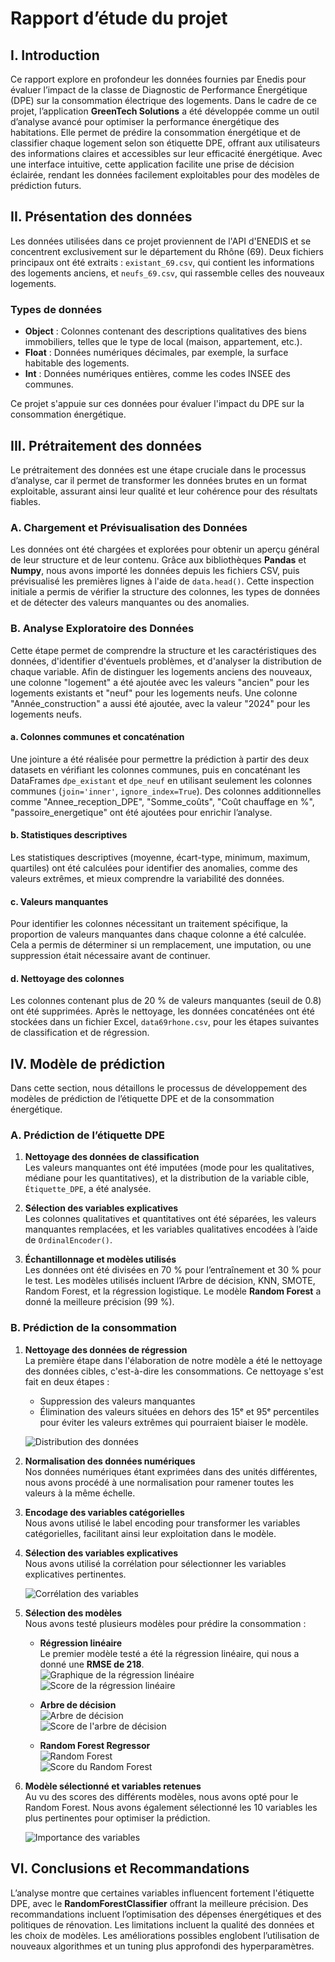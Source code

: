 # Rapport d’étude du projet

## I. Introduction
Ce rapport explore en profondeur les données fournies par Enedis pour évaluer l’impact de la classe de Diagnostic de Performance Énergétique (DPE) sur la consommation électrique des logements. Dans le cadre de ce projet, l’application **GreenTech Solutions** a été développée comme un outil d’analyse avancé pour optimiser la performance énergétique des habitations. Elle permet de prédire la consommation énergétique et de classifier chaque logement selon son étiquette DPE, offrant aux utilisateurs des informations claires et accessibles sur leur efficacité énergétique. Avec une interface intuitive, cette application facilite une prise de décision éclairée, rendant les données facilement exploitables pour des modèles de prédiction futurs.

## II. Présentation des données
Les données utilisées dans ce projet proviennent de l'API d'ENEDIS et se concentrent exclusivement sur le département du Rhône (69). Deux fichiers principaux ont été extraits : `existant_69.csv`, qui contient les informations des logements anciens, et `neufs_69.csv`, qui rassemble celles des nouveaux logements.

### Types de données
- **Object** : Colonnes contenant des descriptions qualitatives des biens immobiliers, telles que le type de local (maison, appartement, etc.).
- **Float** : Données numériques décimales, par exemple, la surface habitable des logements.
- **Int** : Données numériques entières, comme les codes INSEE des communes.

Ce projet s'appuie sur ces données pour évaluer l'impact du DPE sur la consommation énergétique.

## III. Prétraitement des données
Le prétraitement des données est une étape cruciale dans le processus d’analyse, car il permet de transformer les données brutes en un format exploitable, assurant ainsi leur qualité et leur cohérence pour des résultats fiables.

### A. Chargement et Prévisualisation des Données
Les données ont été chargées et explorées pour obtenir un aperçu général de leur structure et de leur contenu. Grâce aux bibliothèques **Pandas** et **Numpy**, nous avons importé les données depuis les fichiers CSV, puis prévisualisé les premières lignes à l'aide de `data.head()`. Cette inspection initiale a permis de vérifier la structure des colonnes, les types de données et de détecter des valeurs manquantes ou des anomalies.

### B. Analyse Exploratoire des Données
Cette étape permet de comprendre la structure et les caractéristiques des données, d'identifier d'éventuels problèmes, et d'analyser la distribution de chaque variable. Afin de distinguer les logements anciens des nouveaux, une colonne "logement" a été ajoutée avec les valeurs "ancien" pour les logements existants et "neuf" pour les logements neufs. Une colonne "Année_construction" a aussi été ajoutée, avec la valeur "2024" pour les logements neufs.

#### a. Colonnes communes et concaténation
Une jointure a été réalisée pour permettre la prédiction à partir des deux datasets en vérifiant les colonnes communes, puis en concaténant les DataFrames `dpe_existant` et `dpe_neuf` en utilisant seulement les colonnes communes (`join='inner'`, `ignore_index=True`). Des colonnes additionnelles comme "Annee_reception_DPE", "Somme_coûts", "Coût chauffage en %", "passoire_energetique" ont été ajoutées pour enrichir l’analyse.

#### b. Statistiques descriptives
Les statistiques descriptives (moyenne, écart-type, minimum, maximum, quartiles) ont été calculées pour identifier des anomalies, comme des valeurs extrêmes, et mieux comprendre la variabilité des données.

#### c. Valeurs manquantes
Pour identifier les colonnes nécessitant un traitement spécifique, la proportion de valeurs manquantes dans chaque colonne a été calculée. Cela a permis de déterminer si un remplacement, une imputation, ou une suppression était nécessaire avant de continuer.

#### d. Nettoyage des colonnes
Les colonnes contenant plus de 20 % de valeurs manquantes (seuil de 0.8) ont été supprimées. Après le nettoyage, les données concaténées ont été stockées dans un fichier Excel, `data69rhone.csv`, pour les étapes suivantes de classification et de régression.

## IV. Modèle de prédiction
Dans cette section, nous détaillons le processus de développement des modèles de prédiction de l’étiquette DPE et de la consommation énergétique.

### A. Prédiction de l’étiquette DPE
1. **Nettoyage des données de classification**  
   Les valeurs manquantes ont été imputées (mode pour les qualitatives, médiane pour les quantitatives), et la distribution de la variable cible, `Étiquette_DPE`, a été analysée.

2. **Sélection des variables explicatives**  
   Les colonnes qualitatives et quantitatives ont été séparées, les valeurs manquantes remplacées, et les variables qualitatives encodées à l’aide de `OrdinalEncoder()`.

3. **Échantillonnage et modèles utilisés**  
   Les données ont été divisées en 70 % pour l’entraînement et 30 % pour le test. Les modèles utilisés incluent l’Arbre de décision, KNN, SMOTE, Random Forest, et la régression logistique. Le modèle **Random Forest** a donné la meilleure précision (99 %).


### B. Prédiction de la consommation

1. **Nettoyage des données de régression**  
   La première étape dans l'élaboration de notre modèle a été le nettoyage des données cibles, c'est-à-dire les consommations. Ce nettoyage s'est fait en deux étapes :
   - Suppression des valeurs manquantes
   - Élimination des valeurs situées en dehors des 15ᵉ et 95ᵉ percentiles pour éviter les valeurs extrêmes qui pourraient biaiser le modèle.
 
   ![Distribution des données](https://github.com/Adjaro/Performance_Energetique/blob/513c6c352aa6ea15a43e25d5595235ed2671ea01/Documentation/assets/distribution.png)

2. **Normalisation des données numériques**  
   Nos données numériques étant exprimées dans des unités différentes, nous avons procédé à une normalisation pour ramener toutes les valeurs à la même échelle.

3. **Encodage des variables catégorielles**  
   Nous avons utilisé le label encoding pour transformer les variables catégorielles, facilitant ainsi leur exploitation dans le modèle.

4. **Sélection des variables explicatives**  
   Nous avons utilisé la corrélation pour sélectionner les variables explicatives pertinentes.

   ![Corrélation des variables](https://github.com/Adjaro/Performance_Energetique/blob/513c6c352aa6ea15a43e25d5595235ed2671ea01/Documentation/assets/correlationRegression.png)

5. **Sélection des modèles**  
   Nous avons testé plusieurs modèles pour prédire la consommation :

   - **Régression linéaire**  
     Le premier modèle testé a été la régression linéaire, qui nous a donné une **RMSE de 218**.  
     ![Graphique de la régression linéaire](https://github.com/Adjaro/Performance_Energetique/blob/513c6c352aa6ea15a43e25d5595235ed2671ea01/Documentation/assets/regression.png)  
     ![Score de la régression linéaire](https://github.com/Adjaro/Performance_Energetique/blob/513c6c352aa6ea15a43e25d5595235ed2671ea01/Documentation/assets/scorerrEGRESSION.png)

   - **Arbre de décision**  
     ![Arbre de décision](https://github.com/Adjaro/Performance_Energetique/blob/513c6c352aa6ea15a43e25d5595235ed2671ea01/Documentation/assets/arbreDecision.png)  
     ![Score de l'arbre de décision](https://github.com/Adjaro/Performance_Energetique/blob/513c6c352aa6ea15a43e25d5595235ed2671ea01/Documentation/assets/scoreArbre.png)

   - **Random Forest Regressor**  
     ![Random Forest](https://github.com/Adjaro/Performance_Energetique/blob/513c6c352aa6ea15a43e25d5595235ed2671ea01/Documentation/assets/randomForesst.png)  
     ![Score du Random Forest](https://github.com/Adjaro/Performance_Energetique/blob/513c6c352aa6ea15a43e25d5595235ed2671ea01/Documentation/assets/scoreForest.png)

6. **Modèle sélectionné et variables retenues**  
   Au vu des scores des différents modèles, nous avons opté pour le Random Forest. Nous avons également sélectionné les 10 variables les plus pertinentes pour optimiser la prédiction.  

   ![Importance des variables](https://github.com/Adjaro/Performance_Energetique/blob/513c6c352aa6ea15a43e25d5595235ed2671ea01/Documentation/assets/ImportanceVarible.png)

## VI. Conclusions et Recommandations
L’analyse montre que certaines variables influencent fortement l'étiquette DPE, avec le **RandomForestClassifier** offrant la meilleure précision. Des recommandations incluent l’optimisation des dépenses énergétiques et des politiques de rénovation. Les limitations incluent la qualité des données et les choix de modèles. Les améliorations possibles englobent l’utilisation de nouveaux algorithmes et un tuning plus approfondi des hyperparamètres.
